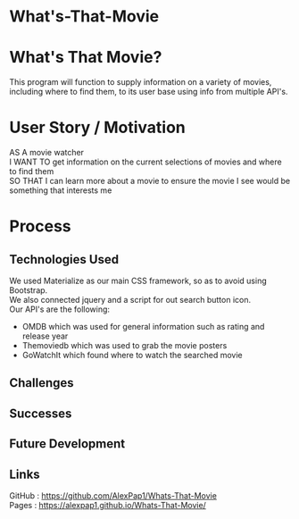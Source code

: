 # What's-That-Movie

What's That Movie?
===============================================================================================================
This program will function to supply information on a variety of movies, including where to find them, to its user base using info from multiple API's.
<br />

User Story / Motivation
===============================================================================================================
AS A movie watcher
<br />
I WANT TO get information on the current selections of movies and where to find them
<br />
SO THAT I can learn more about a movie to ensure the movie I see would be something that interests me

Process
===============================================================================================================
Technologies Used
---------------------------------------------------------------------------------------------------------------
We used Materialize as our main CSS framework, so as to avoid using Bootstrap.
<br />
We also connected jquery and a script for out search button icon.
<br />
Our API's are the following:
* OMDB which was used for general information such as rating and release year
* Themoviedb which was used to grab the movie posters
* GoWatchIt which found where to watch the searched movie

Challenges
---------------------------------------------------------------------------------------------------------------

Successes
---------------------------------------------------------------------------------------------------------------

Future Development
---------------------------------------------------------------------------------------------------------------

Links
---------------------------------------------------------------------------------------------------------------
GitHub : https://github.com/AlexPap1/Whats-That-Movie
<br />
Pages : https://alexpap1.github.io/Whats-That-Movie/
